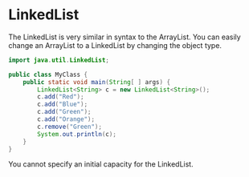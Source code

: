 # LinkedList

The LinkedList is very similar in syntax to the ArrayList.
You can easily change an ArrayList to a LinkedList by changing the object type.

```java
import java.util.LinkedList;

public class MyClass {
    public static void main(String[ ] args) {
        LinkedList<String> c = new LinkedList<String>();
        c.add("Red");
        c.add("Blue");
        c.add("Green");
        c.add("Orange");
        c.remove("Green");
        System.out.println(c);
    }
}
```

You cannot specify an initial capacity for the LinkedList.
